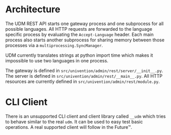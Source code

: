 Architecture
============

The UDM REST API starts one gateway process and one subprocess for all possible languages.
All HTTP requests are forwarded to the language specific process by evaluating the `Accept-Language` header.
Each main process also starts another subprocess for sharing memory between those processes via a `multiprocessing.SyncManager`.

UDM currently translates strings at python import time which makes it impossible to use two languages in one process.

The gateway is defined in `src/univention/admin/rest/server/__init__.py`.
The server is defined in `src/univention/admin/rest/__main__.py`.
All HTTP resources are currently defined in `src/univention/admin/rest/module.py`.

CLI Client
==========
There is an unsupported CLI client and client library called `__udm` which tries to behave similar to the real `udm`.
It can be used to easy test basic operations.
A real supported client will follow in the Future™.
